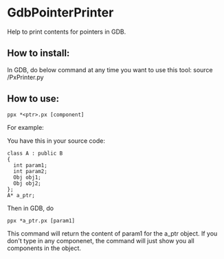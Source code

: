 GdbPointerPrinter
============

Help to print contents for pointers in GDB.


How to install:
------------

In GDB, do below command at any time you want to use this tool:
source <PATH-TO-THIS-SCRIPT>/PxPrinter.py

How to use:
-----------
    ppx *<ptr>.px [component]

For example:

You have this in your source code:

    class A : public B
    {
      int param1;
      int param2;
      Obj obj1;
      Obj obj2;
    };
    A* a_ptr;

Then in GDB, do

    ppx *a_ptr.px [param1]

This command will return the content of param1 for the a_ptr object.
If you don't type in any componenet, the command will just show you all components in the object.
